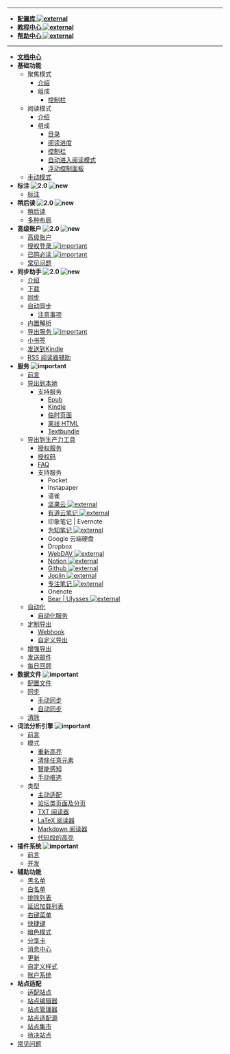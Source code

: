 ***
* [**配置库 ![external](https://simpread-1254315611.cos.ap-shanghai.myqcloud.com/static/docs/popup.png)**](https://www.yuque.com/kenshin/simpread/ds8zk0)
* [**教程中心 ![external](https://simpread-1254315611.cos.ap-shanghai.myqcloud.com/static/docs/popup.png)**](https://www.yuque.com/kenshin/simpread)
* [**帮助中心 ![external](https://simpread-1254315611.cos.ap-shanghai.myqcloud.com/static/docs/popup.png)**](https://simpread.pro/help)
***
* [**文档中心**](Home)
* **基础功能**
  * 聚焦模式
    * [介绍](聚焦模式)
    * 组成
      * [控制栏](聚焦模式-控制栏)
  * 阅读模式
    * [介绍](阅读模式)
    * 组成
      * [目录](目录)
      * [阅读进度](阅读进度)
      * [控制栏](阅读模式-控制栏)
      * [自动进入阅读模式](入门指南（-操作指引-）?id=自动进入阅读模式)
      * [浮动控制面板](浮动控制面板（FAP）与浮动控制栏（FAB）)
  * [手动模式](手动框选)
* **标注 ![2.0](https://simpread-1254315611.cos.ap-shanghai.myqcloud.com/static/docs/ver_2.0.png) ![new](https://simpread-1254315611.cos.ap-shanghai.myqcloud.com/static/docs/new.png)**
  * [标注](标注)
* **稍后读 ![2.0](https://simpread-1254315611.cos.ap-shanghai.myqcloud.com/static/docs/ver_2.0.png) ![new](https://simpread-1254315611.cos.ap-shanghai.myqcloud.com/static/docs/new.png)**
  * [稍后读](稍后读)
  * [多种布局](稍后读-多种布局)
* **高级账户 ![2.0](https://simpread-1254315611.cos.ap-shanghai.myqcloud.com/static/docs/ver_2.0.png) ![new](https://simpread-1254315611.cos.ap-shanghai.myqcloud.com/static/docs/new.png)**
  * [高级账户](高级账户)
  * [授权登录 ![important](https://simpread-1254315611.cos.ap-shanghai.myqcloud.com/static/docs/important.png)](授权登录)
  * [已购必读 ![important](https://simpread-1254315611.cos.ap-shanghai.myqcloud.com/static/docs/important.png)](已购必读)
  * [常见问题](https://github.com/Kenshin/simpread/issues/908)
* **同步助手 ![2.0](https://simpread-1254315611.cos.ap-shanghai.myqcloud.com/static/docs/ver_2.0.png) ![new](https://simpread-1254315611.cos.ap-shanghai.myqcloud.com/static/docs/new.png)**
  * [介绍](Sync)
  * [下载](Sync?id=下载)
  * [同步](Sync?id=同步)
  * [自动同步](自动同步)
    * [注意事项](自动同步?id=注意事项)
  * [内置解析](Sync?id=内置解析)
  * [导出服务 ![important](https://simpread-1254315611.cos.ap-shanghai.myqcloud.com/static/docs/important.png)](Sync?id=导出服务)
  * [小书签](Bookmarklet)
  * [发送到Kindle](Sync?id=发送到Kindle)
  * [RSS 阅读器辅助](RSSReader)
* **服务 ![important](https://simpread-1254315611.cos.ap-shanghai.myqcloud.com/static/docs/important.png)**
  * [前言](服务)
  * [导出到本地](保存到本地)
    * 支持服务
      * [Epub](发送到-Epub)
      * [Kindle](发送到-Kindle)
      * [临时页面](临时页面)
      * [离线 HTML](离线HTML)
      * [Textbundle](Textbundle)
  * [导出到生产力工具](导出到生产力工具)
    * [授权服务](授权服务)
    * [授权码](授权服务?id=授权码)
    * [FAQ](授权服务-FAQ)
    * 支持服务
      * Pocket
      * Instapaper
      * 语雀
      * [坚果云 ![external](https://simpread-1254315611.cos.ap-shanghai.myqcloud.com/static/docs/popup.png)](坚果云)
      * [有道云笔记 ![external](https://simpread-1254315611.cos.ap-shanghai.myqcloud.com/static/docs/popup.png)](有道云笔记)
      * 印象笔记 | Evernote
      * [为知笔记 ![external](https://simpread-1254315611.cos.ap-shanghai.myqcloud.com/static/docs/popup.png)](为知笔记)
      * Google 云端硬盘
      * Dropbox
      * [WebDAV ![external](https://simpread-1254315611.cos.ap-shanghai.myqcloud.com/static/docs/popup.png)](WebDAV)
      * [Notion ![external](https://simpread-1254315611.cos.ap-shanghai.myqcloud.com/static/docs/popup.png)](Notion)
      * [Github ![external](https://simpread-1254315611.cos.ap-shanghai.myqcloud.com/static/docs/popup.png)](Github)
      * [Joplin ![external](https://simpread-1254315611.cos.ap-shanghai.myqcloud.com/static/docs/popup.png)](Joplin)
      * [专注笔记 ![external](https://simpread-1254315611.cos.ap-shanghai.myqcloud.com/static/docs/popup.png)](专注笔记)
      * Onenote
      * [Bear | Ulysses ![external](https://simpread-1254315611.cos.ap-shanghai.myqcloud.com/static/docs/popup.png)](URLSCHEME)
  * [自动化](自动化)
  	* [自动化服务](自动化服务)
  * [定制导出](定制化导出)
    * [Webhook](定制化导出?id=Webhook)
    * [自定义导出](定制化导出?id=自定义导出)
  * [增强导出](Sync?id=导出服务)
  * [发送邮件](Sync?id=邮件服务)
  * [每日回顾](每日回顾)
* **数据文件 ![important](https://simpread-1254315611.cos.ap-shanghai.myqcloud.com/static/docs/important.png)**
  * [配置文件](配置文件)
  * [同步](同步)
    * [手动同步](同步?id=手动同步)
    * [自动同步](自动同步)
  * [清除](清除)
* **词法分析引擎 ![important](https://simpread-1254315611.cos.ap-shanghai.myqcloud.com/static/docs/important.png)**
  * [前言](词法分析引擎)
  * 模式
    * [重新高亮](重新高亮)
    * [清除任意元素](隐藏任意元素)
    * [智能感知](词法分析引擎?id=智能感知)
    * [手动框选](手动框选)
  * 类型
    * [主动适配](主动适配阅读模式)
    * [论坛类页面及分页](论坛类页面及分页)
    * [TXT 阅读器](TXT-阅读器)
    * [LaTeX 阅读器](词法分析引擎?id=LaTeX-识别)
    * [Markdown 阅读器](词法分析引擎?id=Markdown-识别)
    * [代码段的高亮](词法分析引擎?id=代码段的高亮)
* **插件系统 ![important](https://simpread-1254315611.cos.ap-shanghai.myqcloud.com/static/docs/important.png)**
    * [前言](插件系统)
    * [开发](插件编写)
* **辅助功能**
  * [黑名单](URL编辑器?id=黑名单)
  * [白名单](URL编辑器?id=白名单)
  * [排除列表](URL编辑器?id=排除列表)
  * [延迟加载列表](词法分析引擎?id=延迟加载)
  * [右键菜单](右键菜单)
  * [快捷键](快捷键)
  * [暗色模式](暗色模式)
  * [分享卡](分享卡)
  * [消息中心](消息中心)
  * [更新](更新)
  * [自定义样式](自定义样式)
  * [账户系统](账户系统)
* **站点适配**
  * [适配站点](适配站点)
  * [站点编辑器](站点编辑器)
  * [站点管理器](站点管理器)
  * [站点适配源](站点适配源)
  * [站点集市](站点集市)
  * [待决站点](待决站点)
* [常见问题](FAQ)
